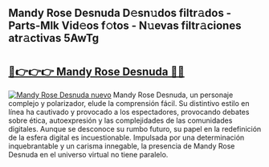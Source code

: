 ## Mandy Rose Desnuda D𝚎sn𝚞dos filtr𝚊dos - Parts-Mlk Vid𝚎os f𝚘tos - N𝚞evas filtr𝚊ciones atr𝚊ctivas 5AwTg

# <h2><a href="http://mbc8ih8.tromn.icu/?c=Mandy+Rose+Desnuda">🔗👉👉👉 Mandy Rose Desnuda 🔗🔗</a></h2>

[![Mandy Rose Desnuda nuevo](https://i.imgur.com/pEAQMta.gif)](http://mbc8ih8.tromn.icu/?c=Mandy+Rose+Desnuda)
Mandy Rose Desnuda, un personaje complejo y polarizador, elude la comprensión fácil. Su distintivo estilo en línea ha cautivado y provocado a los espectadores, provocando debates sobre ética, autoexpresión y las complejidades de las comunidades digitales. Aunque se desconoce su rumbo futuro, su papel en la redefinición de la esfera digital es incuestionable. Impulsada por una determinación inquebrantable y un carisma innegable, la presencia de Mandy Rose Desnuda en el universo virtual no tiene paralelo.
